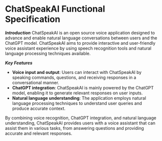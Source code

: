 # ChatSpeakAI Functional Specification
***Introduction***
ChatSpeakAI is an open source voice application designed to advance and enable natural language conversations between users and the ChatGPT model.
ChatSpeakAI aims to provide interactive and user-friendly voice assistant experience by using speech recognition tools and natural language processing techniques available.

***Key Features***
- **Voice input and output**: Users can interact with ChatSpeakAI by speaking commands, questions, and receiving responses in a conversational manner.
- **ChatGPT integration**: ChatSpeakAI is mainly powered by the ChatGPT model, enabling it to generate relevant responses on user inputs.
- **Natural language understanding**: The application employs natural language processing techniques to understand user queries and produce accurate context.

By combining voice recognition, ChatGPT integration, and natural language understanding, ChatSpeakAI provides users with a voice assistant that can assist them in various tasks, from answering questions and providing accurate and relevant responses.
